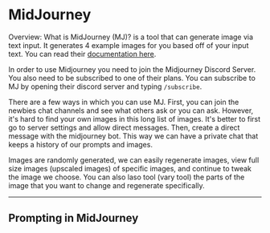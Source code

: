# MidJourney

Overview: What is MidJourney (MJ)?  is a tool that can generate image via text input. It generates 4 example images for you based off of your input text. You can read their [documentation here](https://docs.midjourney.com). 

In order to use Midjourney you need to join the Midjourney Discord Server. You also need to be subscribed to one of their plans. You can subscribe to MJ by opening their discord server and typing `/subscribe`. 

There are a few ways in which you can use MJ. First, you can join the newbies chat channels and see what others ask or you can ask. However, it's hard to find your own images in this long list of images. It's better to first go to server settings and allow direct messages. Then, create a direct message with the midjourney bot. This way we can have a private chat that keeps a history of our prompts and images. 

Images are randomly generated, we can easily regenerate images, view full size images (upscaled images) of specific images, and continue to tweak the image we choose. You can also laso tool (vary tool) the parts of the image that you want to change and regenerate specifically. 

--- 

## Prompting in MidJourney